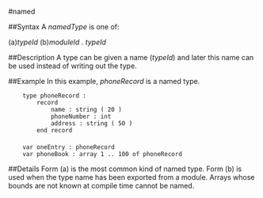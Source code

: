 
#named

##Syntax
A _namedType_ is one of:

(a)_typeId_
(b)_moduleId_ . _typeId_




##Description
A type can be given a name (_typeId_) and later this name can be used instead of writing out the type.



##Example
In this example, _phoneRecord_ is a named type.


        type phoneRecord :
            record
                name : string ( 20 )
                phoneNumber : int
                address : string ( 50 )
            end record
        
        var oneEntry : phoneRecord
        var phoneBook : array 1 .. 100 of phoneRecord
##Details
Form (a) is the most common kind of named type. Form (b) is used when the type name has been exported from a module.
Arrays whose bounds are not known at compile time cannot be named.


